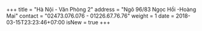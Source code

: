 +++
title = "Hà Nội - Văn Phòng 2"
address = "Ngõ 96/83 Ngọc Hồi -Hoàng Mai"
contact = "02473.076.076 - 01226.67.76.76"
weight =  1
date = 2018-03-15T23:23:46+07:00
isNew = true
+++
